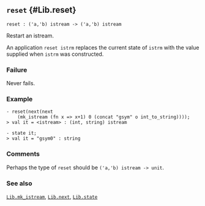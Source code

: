 ## `reset` {#Lib.reset}


```
reset : ('a,'b) istream -> ('a,'b) istream
```



Restart an istream.


An application `reset istrm` replaces the current state of `istrm` with
the value supplied when `istrm` was constructed.

### Failure

Never fails.

### Example

    
    - reset(next(next
        (mk_istream (fn x => x+1) 0 (concat "gsym" o int_to_string))));
    > val it = <istream> : (int, string) istream
    
    - state it;
    > val it = "gsym0" : string
    



### Comments

Perhaps the type of `reset` should be `('a,'b) istream -> unit`.

### See also

[`Lib.mk_istream`](#Lib.mk_istream), [`Lib.next`](#Lib.next), [`Lib.state`](#Lib.state)

